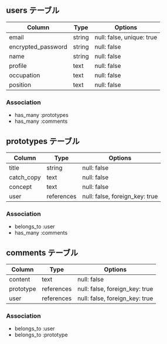 ## users テーブル

| Column                   | Type   | Options                    |
| ------------------------ | ------ | -------------------------- |
| email                    | string | null: false, unique: true  |
| encrypted_password       | string | null: false                |
| name                     | string | null: false                |
| profile                  | text   | null: false                |
| occupation               | text   | null: false                |
| position                 | text   | null: false                |

### Association

- has_many :prototypes
- has_many :comments

## prototypes テーブル

| Column                   | Type       | Options                        |
| ------------------------ | ---------- | ------------------------------ |
| title                    | string     | null: false                    |
| catch_copy               | text       | null: false                    |
| concept                  | text       | null: false                    |
| user                     | references | null: false, foreign_key: true |

### Association

- belongs_to :user
- has_many :comments

## comments テーブル

| Column                   | Type       | Options                        |
| ------------------------ | ---------- | ------------------------------ |
| content                  | text       | null: false                    |
| prototype                | references | null: false, foreign_key: true |
| user                     | references | null: false, foreign_key: true |

### Association

- belongs_to :user
- belongs_to :prototype